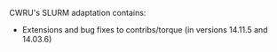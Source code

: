 CWRU's SLURM adaptation contains:

+ Extensions and bug fixes to contribs/torque (in versions 14.11.5 and 14.03.6)
